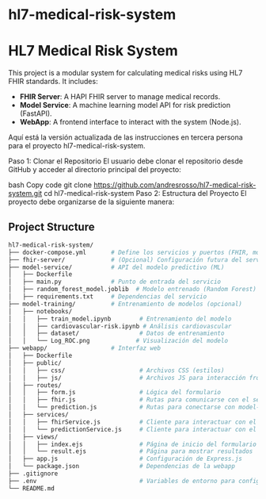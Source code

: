 # hl7-medical-risk-system

# HL7 Medical Risk System

This project is a modular system for calculating medical risks using HL7 FHIR standards. It includes:
- **FHIR Server**: A HAPI FHIR server to manage medical records.
- **Model Service**: A machine learning model API for risk prediction (FastAPI).
- **WebApp**: A frontend interface to interact with the system (Node.js).


Aquí está la versión actualizada de las instrucciones en tercera persona para el proyecto hl7-medical-risk-system.

Paso 1: Clonar el Repositorio
El usuario debe clonar el repositorio desde GitHub y acceder al directorio principal del proyecto:

bash
Copy code
git clone https://github.com/andresrosso/hl7-medical-risk-system.git
cd hl7-medical-risk-system
Paso 2: Estructura del Proyecto
El proyecto debe organizarse de la siguiente manera:

## Project Structure

``` graphql
hl7-medical-risk-system/
├── docker-compose.yml       # Define los servicios y puertos (FHIR, model-service, webapp)
├── fhir-server/             # (Opcional) Configuración futura del servidor FHIR
├── model-service/           # API del modelo predictivo (ML)
│   ├── Dockerfile
│   ├── main.py              # Punto de entrada del servicio
│   ├── random_forest_model.joblib  # Modelo entrenado (Random Forest)
│   ├── requirements.txt     # Dependencias del servicio
├── model-training/          # Entrenamiento de modelos (opcional)
│   ├── notebooks/
│   │   ├── train_model.ipynb        # Entrenamiento del modelo
│   │   ├── cardiovascular-risk.ipynb # Análisis cardiovascular
│   │   ├── dataset/                 # Datos de entrenamiento
│   │   └── Log_ROC.png             # Visualización del modelo
├── webapp/                  # Interfaz web
│   ├── Dockerfile
│   ├── public/
│   │   ├── css/                     # Archivos CSS (estilos)
│   │   ├── js/                      # Archivos JS para interacción frontend
│   ├── routes/
│   │   ├── form.js                  # Lógica del formulario
│   │   ├── fhir.js                  # Rutas para comunicarse con el servidor FHIR
│   │   └── prediction.js            # Rutas para conectarse con model-service
│   ├── services/
│   │   ├── fhirService.js           # Cliente para interactuar con el servidor FHIR
│   │   └── predictionService.js     # Cliente para interactuar con el modelo
│   ├── views/
│   │   ├── index.ejs                # Página de inicio del formulario
│   │   └── result.ejs               # Página para mostrar resultados
│   ├── app.js                       # Configuración de Express.js
│   └── package.json                 # Dependencias de la webapp
├── .gitignore
├── .env                             # Variables de entorno para configuraciones
└── README.md

```
